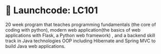 # :rocket: Launchcode: LC101

20 week program that teaches programming fundamentals (the core of coding with python), modern web application(the basics of web applications with Flask, a Python web framework) , and a backend skill track in Java technologies OOP
including Hibernate and Spring MVC to build Java web applications.

